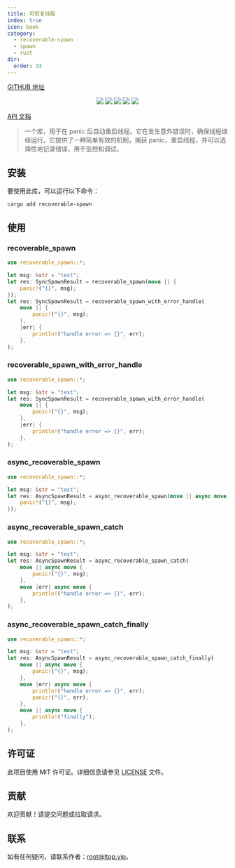 ```yaml
---
title: 可恢复线程
index: true
icon: book
category:
  - recoverable-spawn
  - spawn
  - rust
dir:
  order: 33
---
```


<Share colorful />

[GITHUB 地址](https://github.com/eastspire/recoverable-spawn)

<center>

[![](https://img.shields.io/crates/v/recoverable-spawn.svg)](https://crates.io/crates/recoverable-spawn)
[![](https://img.shields.io/crates/d/recoverable-spawn.svg)](https://img.shields.io/crates/d/recoverable-spawn.svg)
[![](https://docs.rs/recoverable-spawn/badge.svg)](https://docs.rs/recoverable-spawn)
[![](https://github.com/eastspire/recoverable-spawn/workflows/Rust/badge.svg)](https://github.com/eastspire/recoverable-spawn/actions?query=workflow:Rust)
[![](https://img.shields.io/crates/l/recoverable-spawn.svg)](./LICENSE)

</center>

[API 文档](https://docs.rs/recoverable-spawn/latest/recoverable_spawn/)

> 一个库，用于在 panic 后自动重启线程。它在发生意外错误时，确保线程继续运行。它提供了一种简单有效的机制，捕获 panic，重启线程，并可以选择性地记录错误，用于监控和调试。

## 安装

要使用此库，可以运行以下命令：

```shell
cargo add recoverable-spawn
```

## 使用

### recoverable_spawn

```rust
use recoverable_spawn::*;

let msg: &str = "test";
let res: SyncSpawnResult = recoverable_spawn(move || {
    panic!("{}", msg);
});
let res: SyncSpawnResult = recoverable_spawn_with_error_handle(
    move || {
        panic!("{}", msg);
    },
    |err| {
        println!("handle error => {}", err);
    },
);
```

### recoverable_spawn_with_error_handle

```rust
use recoverable_spawn::*;

let msg: &str = "test";
let res: SyncSpawnResult = recoverable_spawn_with_error_handle(
    move || {
        panic!("{}", msg);
    },
    |err| {
        println!("handle error => {}", err);
    },
);
```

### async_recoverable_spawn

```rust
use recoverable_spawn::*;

let msg: &str = "test";
let res: AsyncSpawnResult = async_recoverable_spawn(move || async move {
    panic!("{}", msg);
});
```

### async_recoverable_spawn_catch

```rust
use recoverable_spawn::*;

let msg: &str = "test";
let res: AsyncSpawnResult = async_recoverable_spawn_catch(
    move || async move {
        panic!("{}", msg);
    },
    move |err| async move {
        println!("handle error => {}", err);
    },
);
```

### async_recoverable_spawn_catch_finally

```rust
use recoverable_spawn::*;

let msg: &str = "test";
let res: AsyncSpawnResult = async_recoverable_spawn_catch_finally(
    move || async move {
        panic!("{}", msg);
    },
    move |err| async move {
        println!("handle error => {}", err);
        panic!("{}", err);
    },
    move || async move {
        println!("finally");
    },
);
```

## 许可证

此项目使用 MIT 许可证。详细信息请参见 [LICENSE](LICENSE) 文件。

## 贡献

欢迎贡献！请提交问题或拉取请求。

## 联系

如有任何疑问，请联系作者：[root@ltpp.vip](mailto:root@ltpp.vip)。

<Bottom />
